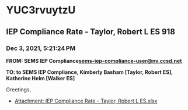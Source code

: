 # YUC3rvuytzU
## IEP Compliance Rate - Taylor, Robert L ES 918
### Dec 3, 2021, 5:21:24 PM
**FROM: SEMS IEP Compliance<sems-iep-compliance-user@nv.ccsd.net>**

**TO: to SEMS IEP Compliance, Kimberly Basham [Taylor, Robert ES], Katherine Helm [Walker ES]**


Greetings,  





* [Attachment: IEP Compliance Rate - Taylor, Robert L ES.xlsx](YUC3rvuytzU-attachment-1.xlsx)
